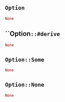 ## `Option`

```rust
None
```

## ``Option`::#derive`

```rust
None
```

## `Option::Some`

```rust
None
```

## `Option::None`

```rust
None
```

